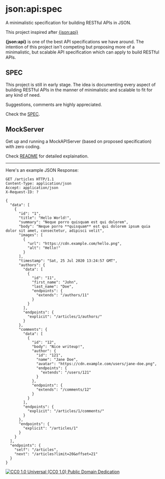# json:api:spec

A minimalistic specification for building RESTful APIs in JSON.

This project inspired after [{json:api}](https://jsonapi.org/)

**{json:api}** is one of the best API specifications we have around. The intention of this project isn't competing but proposing more of a minimalistic, but scalable API specification which can apply to build RESTful APIs.

## SPEC

This project is still in early stage. The idea is documenting every aspect of building RESTful APIs in the manner of minimalistic and scalable to fit for any kind of need.

Suggestions, comments are highly appreciated.

Check the [SPEC](https://github.com/thinkholic/json-api-spec/blob/master/SPEC.md).

## MockServer

Get up and running a MockAPIServer (based on proposed specification) with zero coding.

Check [README](https://github.com/thinkholic/json-api-spec/blob/master/mock-server/README.md) for detailed explaination.

_________________

Here's an example JSON Response:

```
GET /articles HTTP/1.1
Content-Type: application/json
Accept: application/json
X-Request-ID: ?

{
  "data": [
    {
      "id": "1",
      "title": "Hello World!",
      "summary": "Neque porro quisquam est qui dolorem",
      "body": "Neque porro **quisquam** est qui dolorem ipsum quia dolor sit amet, consectetur, adipisci velit",
      "images": [
        {
          "url": "https://cdn.example.com/hello.png",
          "alt": "Hello!"
        }
      ],
      "timestamp": "Sat, 25 Jul 2020 13:24:57 GMT",
      "authors": {
        "data": [
          {
            "id": "11",
            "first_name": "John",
            "last_name": "Doe",
            "endpoints": {
              "extends": "/authors/11"
            }
          }
        ],
        "endpoints": {
          "explicit": "/articles/1/authors/"
        }
      },
      "comments": {
        "data": [
          {
            "id": "12",
            "body": "Nice writeup!",
            "author": {
              "id": "121",
              "name": "Jane Doe",
              "avatar": "https://cdn.example.com/users/jane-doe.png",
              "endpoints": {
                "extends": "/users/121"
              }
            },
            "endpoints": {
              "extends": "/comments/12"
            }
          }
        ],
        "endpoints": {
          "explicit": "/articles/1/comments/"
        }
      },
      "endpoints": {
        "explicit": "/articles/1"
      }
    }
  ],
  "endpoints": {
    "self": "/articles",
    "next": "/articles?limit=20&offset=21"
  }
}
```

[![CC0 1.0 Universal (CC0 1.0)
Public Domain Dedication](https://mirrors.creativecommons.org/presskit/buttons/88x31/svg/cc-zero.svg)](https://creativecommons.org/publicdomain/zero/1.0/)
